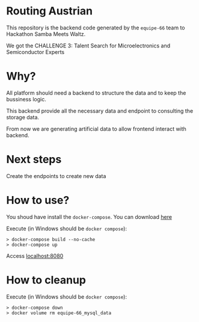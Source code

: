 # Routing Austrian

This repository is the backend code generated by the `equipe-66` team to Hackathon Samba Meets Waltz.

We got the CHALLENGE 3: Talent Search for Microelectronics and Semiconductor Experts

# Why?

All platform should need a backend to structure the data and to keep the bussiness logic.

This backend provide all the necessary data and endpoint to consulting the storage data.

From now we are generating artificial data to allow frontend interact with backend.

# Next steps

Create the endpoints to create new data

# How to use?

You shoud have install the `docker-compose`. You can download [here](https://docs.docker.com/compose/install/)

Execute (in Windows should be `docker compose`):
```
> docker-compose build --no-cache
> docker-compose up
```

Access [localhost:8080](localhost:8080)

# How to cleanup

Execute (in Windows should be `docker compose`):
```
> docker-compose down
> docker volume rm equipe-66_mysql_data
```